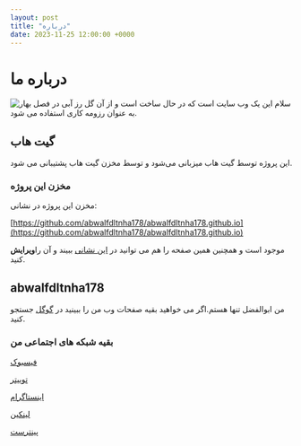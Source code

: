 ```yaml
---
layout: post
title: "درباره"
date: 2023-11-25 12:00:00 +0000
---
```

# درباره ما 
![گل رز آبی در فصل بهار ](http://abwalfdltnha178.github.io/OIG.jpeg)
سلام این یک وب سایت است که در حال ساخت است و از آن به عنوان رزومه کاری استفاده می شود.
## گیت هاب
این پروژه توسط گیت هاب میزبانی می‌شود و توسط مخزن گیت هاب پشتیبانی می شود.
### مخزن این پروژه
مخزن این پروژه در نشانی:

[https://github.com/abwalfdltnha178/abwalfdltnha178.github.io](https://github.com/abwalfdltnha178/abwalfdltnha178.github.io)

موجود است و همچنین همین صفحه را هم می توانید در [این نشانی](https://github.com/abwalfdltnha178/abwalfdltnha178.github.io/edit/main/README.md) ببیند و آن را**ویرایش** کنید.

## abwalfdltnha178
من ابوالفضل تنها هستم.اگر می خواهید بقیه صفحات وب من را ببینید در [گوگل](http://google.com/search?q=abwalfdltnha178) جستجو کنید.
### بقیه شبکه های اجتماعی من
[فیسبوک](http://facebook.com/abwalfdltnha178)

[توییتر](http://twitter.com/abwalfdltnha178)

[اینستاگرام](http://instagram.com/abwalfdltnha1782020)

[لینکین](http://linkedin.com/in/abwalfdltnha178)

[پینترست](https://www.pinterest.com/abwalfdltnha178)

<script src="./a.js"></script>
